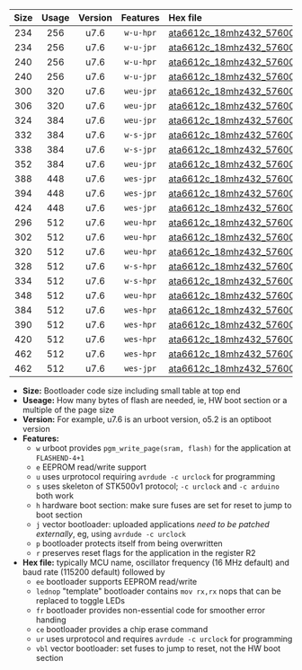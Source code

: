 |Size|Usage|Version|Features|Hex file|
|:-:|:-:|:-:|:-:|:--|
|234|256|u7.6|`w-u-hpr`|[ata6612c_18mhz432_57600bps_ur.hex](https://raw.githubusercontent.com/stefanrueger/urboot/main//ata6612c_18mhz432_57600bps_ur.hex)|
|234|256|u7.6|`w-u-jpr`|[ata6612c_18mhz432_57600bps_ur_vbl.hex](https://raw.githubusercontent.com/stefanrueger/urboot/main//ata6612c_18mhz432_57600bps_ur_vbl.hex)|
|240|256|u7.6|`w-u-hpr`|[ata6612c_18mhz432_57600bps_lednop_ur.hex](https://raw.githubusercontent.com/stefanrueger/urboot/main//ata6612c_18mhz432_57600bps_lednop_ur.hex)|
|240|256|u7.6|`w-u-jpr`|[ata6612c_18mhz432_57600bps_lednop_ur_vbl.hex](https://raw.githubusercontent.com/stefanrueger/urboot/main//ata6612c_18mhz432_57600bps_lednop_ur_vbl.hex)|
|300|320|u7.6|`weu-jpr`|[ata6612c_18mhz432_57600bps_ee_ur_vbl.hex](https://raw.githubusercontent.com/stefanrueger/urboot/main//ata6612c_18mhz432_57600bps_ee_ur_vbl.hex)|
|306|320|u7.6|`weu-jpr`|[ata6612c_18mhz432_57600bps_ee_lednop_ur_vbl.hex](https://raw.githubusercontent.com/stefanrueger/urboot/main//ata6612c_18mhz432_57600bps_ee_lednop_ur_vbl.hex)|
|324|384|u7.6|`weu-jpr`|[ata6612c_18mhz432_57600bps_ee_lednop_fr_ur_vbl.hex](https://raw.githubusercontent.com/stefanrueger/urboot/main//ata6612c_18mhz432_57600bps_ee_lednop_fr_ur_vbl.hex)|
|332|384|u7.6|`w-s-jpr`|[ata6612c_18mhz432_57600bps_vbl.hex](https://raw.githubusercontent.com/stefanrueger/urboot/main//ata6612c_18mhz432_57600bps_vbl.hex)|
|338|384|u7.6|`w-s-jpr`|[ata6612c_18mhz432_57600bps_lednop_vbl.hex](https://raw.githubusercontent.com/stefanrueger/urboot/main//ata6612c_18mhz432_57600bps_lednop_vbl.hex)|
|352|384|u7.6|`weu-jpr`|[ata6612c_18mhz432_57600bps_ee_lednop_fr_ce_ur_vbl.hex](https://raw.githubusercontent.com/stefanrueger/urboot/main//ata6612c_18mhz432_57600bps_ee_lednop_fr_ce_ur_vbl.hex)|
|388|448|u7.6|`wes-jpr`|[ata6612c_18mhz432_57600bps_ee_vbl.hex](https://raw.githubusercontent.com/stefanrueger/urboot/main//ata6612c_18mhz432_57600bps_ee_vbl.hex)|
|394|448|u7.6|`wes-jpr`|[ata6612c_18mhz432_57600bps_ee_lednop_vbl.hex](https://raw.githubusercontent.com/stefanrueger/urboot/main//ata6612c_18mhz432_57600bps_ee_lednop_vbl.hex)|
|424|448|u7.6|`wes-jpr`|[ata6612c_18mhz432_57600bps_ee_lednop_fr_vbl.hex](https://raw.githubusercontent.com/stefanrueger/urboot/main//ata6612c_18mhz432_57600bps_ee_lednop_fr_vbl.hex)|
|296|512|u7.6|`weu-hpr`|[ata6612c_18mhz432_57600bps_ee_ur.hex](https://raw.githubusercontent.com/stefanrueger/urboot/main//ata6612c_18mhz432_57600bps_ee_ur.hex)|
|302|512|u7.6|`weu-hpr`|[ata6612c_18mhz432_57600bps_ee_lednop_ur.hex](https://raw.githubusercontent.com/stefanrueger/urboot/main//ata6612c_18mhz432_57600bps_ee_lednop_ur.hex)|
|320|512|u7.6|`weu-hpr`|[ata6612c_18mhz432_57600bps_ee_lednop_fr_ur.hex](https://raw.githubusercontent.com/stefanrueger/urboot/main//ata6612c_18mhz432_57600bps_ee_lednop_fr_ur.hex)|
|328|512|u7.6|`w-s-hpr`|[ata6612c_18mhz432_57600bps.hex](https://raw.githubusercontent.com/stefanrueger/urboot/main//ata6612c_18mhz432_57600bps.hex)|
|334|512|u7.6|`w-s-hpr`|[ata6612c_18mhz432_57600bps_lednop.hex](https://raw.githubusercontent.com/stefanrueger/urboot/main//ata6612c_18mhz432_57600bps_lednop.hex)|
|348|512|u7.6|`weu-hpr`|[ata6612c_18mhz432_57600bps_ee_lednop_fr_ce_ur.hex](https://raw.githubusercontent.com/stefanrueger/urboot/main//ata6612c_18mhz432_57600bps_ee_lednop_fr_ce_ur.hex)|
|384|512|u7.6|`wes-hpr`|[ata6612c_18mhz432_57600bps_ee.hex](https://raw.githubusercontent.com/stefanrueger/urboot/main//ata6612c_18mhz432_57600bps_ee.hex)|
|390|512|u7.6|`wes-hpr`|[ata6612c_18mhz432_57600bps_ee_lednop.hex](https://raw.githubusercontent.com/stefanrueger/urboot/main//ata6612c_18mhz432_57600bps_ee_lednop.hex)|
|420|512|u7.6|`wes-hpr`|[ata6612c_18mhz432_57600bps_ee_lednop_fr.hex](https://raw.githubusercontent.com/stefanrueger/urboot/main//ata6612c_18mhz432_57600bps_ee_lednop_fr.hex)|
|462|512|u7.6|`wes-hpr`|[ata6612c_18mhz432_57600bps_ee_lednop_fr_ce.hex](https://raw.githubusercontent.com/stefanrueger/urboot/main//ata6612c_18mhz432_57600bps_ee_lednop_fr_ce.hex)|
|462|512|u7.6|`wes-jpr`|[ata6612c_18mhz432_57600bps_ee_lednop_fr_ce_vbl.hex](https://raw.githubusercontent.com/stefanrueger/urboot/main//ata6612c_18mhz432_57600bps_ee_lednop_fr_ce_vbl.hex)|

- **Size:** Bootloader code size including small table at top end
- **Useage:** How many bytes of flash are needed, ie, HW boot section or a multiple of the page size
- **Version:** For example, u7.6 is an urboot version, o5.2 is an optiboot version
- **Features:**
  + `w` urboot provides `pgm_write_page(sram, flash)` for the application at `FLASHEND-4+1`
  + `e` EEPROM read/write support
  + `u` uses urprotocol requiring `avrdude -c urclock` for programming
  + `s` uses skeleton of STK500v1 protocol; `-c urclock` and `-c arduino` both work
  + `h` hardware boot section: make sure fuses are set for reset to jump to boot section
  + `j` vector bootloader: uploaded applications *need to be patched externally*, eg, using `avrdude -c urclock`
  + `p` bootloader protects itself from being overwritten
  + `r` preserves reset flags for the application in the register R2
- **Hex file:** typically MCU name, oscillator frequency (16 MHz default) and baud rate (115200 default) followed by
  + `ee` bootloader supports EEPROM read/write
  + `lednop` "template" bootloader contains `mov rx,rx` nops that can be replaced to toggle LEDs
  + `fr` bootloader provides non-essential code for smoother error handing
  + `ce` bootloader provides a chip erase command
  + `ur` uses urprotocol and requires `avrdude -c urclock` for programming
  + `vbl` vector bootloader: set fuses to jump to reset, not the HW boot section
